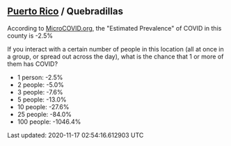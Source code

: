 
## [Puerto Rico](/united-states/puerto-rico) / Quebradillas

According to [MicroCOVID.org](http://microcovid.org),
the "Estimated Prevalence" of COVID in this county is -2.5%

If you interact with a certain number of people in this location
(all at once in a group, or spread out across the day), what is the chance that
1 or more of them has COVID?

- 1 person: -2.5%
- 2 people: -5.0%
- 3 people: -7.6%
- 5 people: -13.0%
- 10 people: -27.6%
- 25 people: -84.0%
- 100 people: -1046.4%

Last updated: 2020-11-17 02:54:16.612903 UTC

